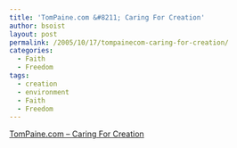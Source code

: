 ```yaml
---
title: 'TomPaine.com &#8211; Caring For Creation'
author: bsoist
layout: post
permalink: /2005/10/17/tompainecom-caring-for-creation/
categories:
  - Faith
  - Freedom
tags:
  - creation
  - environment
  - Faith
  - Freedom
---
```

[TomPaine.com &#8211; Caring For Creation][1]

 [1]: http://www.tompaine.com/articles/20051007/caring_for_creation.php